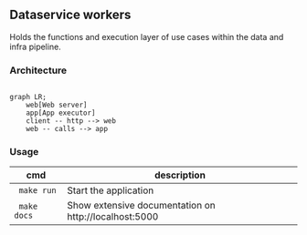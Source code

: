 ## Dataservice workers

Holds the functions and execution layer of use cases within the data and infra pipeline.

### Architecture

```mermaid

graph LR;
    web[Web server]
    app[App executor]
    client -- http --> web
    web -- calls --> app

```

### Usage

cmd | description
--- | ---
| ``` make run``` | Start the application |
| ``` make docs``` | Show extensive documentation on http://localhost:5000 |
